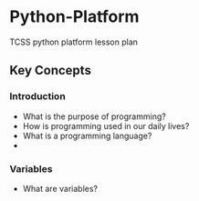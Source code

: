 # Python-Platform

TCSS python platform lesson plan

## Key Concepts

### Introduction

- What is the purpose of programming?
- How is programming used in our daily lives?
- What is a programming language?
-

### Variables

- What are variables?
